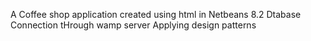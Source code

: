 A Coffee shop application created using html in Netbeans 8.2
Dtabase Connection tHrough wamp server 
Applying design patterns 
